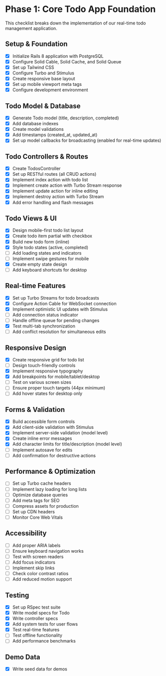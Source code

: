# Phase 1: Core Todo App Foundation

This checklist breaks down the implementation of our real-time todo management application.

## Setup & Foundation

- [x] Initialize Rails 8 application with PostgreSQL
- [x] Configure Solid Cable, Solid Cache, and Solid Queue
- [x] Set up Tailwind CSS
- [x] Configure Turbo and Stimulus
- [x] Create responsive base layout
- [x] Set up mobile viewport meta tags
- [x] Configure development environment

## Todo Model & Database

- [x] Generate Todo model (title, description, completed)
- [x] Add database indexes
- [x] Create model validations
- [x] Add timestamps (created_at, updated_at)
- [x] Set up model callbacks for broadcasting (enabled for real-time updates)

## Todo Controllers & Routes

- [x] Create TodosController
- [x] Set up RESTful routes (all CRUD actions)
- [x] Implement index action with todo list
- [x] Implement create action with Turbo Stream response
- [x] Implement update action for inline editing
- [x] Implement destroy action with Turbo Stream
- [x] Add error handling and flash messages

## Todo Views & UI

- [x] Design mobile-first todo list layout
- [x] Create todo item partial with checkbox
- [x] Build new todo form (inline)
- [x] Style todo states (active, completed)
- [ ] Add loading states and indicators
- [ ] Implement swipe gestures for mobile
- [x] Create empty state design
- [ ] Add keyboard shortcuts for desktop

## Real-time Features

- [x] Set up Turbo Streams for todo broadcasts
- [x] Configure Action Cable for WebSocket connection
- [x] Implement optimistic UI updates with Stimulus
- [ ] Add connection status indicator
- [ ] Handle offline queue for pending changes
- [x] Test multi-tab synchronization
- [ ] Add conflict resolution for simultaneous edits

## Responsive Design

- [x] Create responsive grid for todo list
- [ ] Design touch-friendly controls
- [x] Implement responsive typography
- [x] Add breakpoints for mobile/tablet/desktop
- [ ] Test on various screen sizes
- [ ] Ensure proper touch targets (44px minimum)
- [ ] Add hover states for desktop only

## Forms & Validation

- [x] Build accessible form controls
- [x] Add client-side validation with Stimulus
- [x] Implement server-side validation (model level)
- [x] Create inline error messages
- [x] Add character limits for title/description (model level)
- [ ] Implement autosave for edits
- [ ] Add confirmation for destructive actions

## Performance & Optimization

- [ ] Set up Turbo cache headers
- [ ] Implement lazy loading for long lists
- [ ] Optimize database queries
- [ ] Add meta tags for SEO
- [ ] Compress assets for production
- [ ] Set up CDN headers
- [ ] Monitor Core Web Vitals

## Accessibility

- [ ] Add proper ARIA labels
- [ ] Ensure keyboard navigation works
- [ ] Test with screen readers
- [ ] Add focus indicators
- [ ] Implement skip links
- [ ] Check color contrast ratios
- [ ] Add reduced motion support

## Testing

- [x] Set up RSpec test suite
- [x] Write model specs for Todo
- [x] Write controller specs
- [x] Add system tests for user flows
- [x] Test real-time features
- [ ] Test offline functionality
- [ ] Add performance benchmarks

## Demo Data

- [x] Write seed data for demos